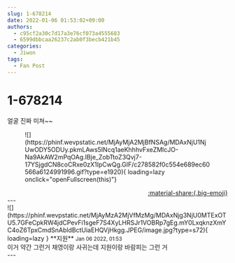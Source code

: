 ```yaml
---
slug: 1-678214
date: 2022-01-06 01:53:02+09:00
authors:
  - c95cf2a30c7d17a3e76cf073a4555683
  - 6599dbbcaa26237c2ab0f3becb421b45
categories:
  - Jiwon
tags:
  - Fan Post
---
```


# 1-678214

<div class="post-container" markdown="1">
<div class="content-container md-sidebar__scrollwrap" markdown="1">

얼굴 진짜 미쳐~~
<figure markdown="1">
![](https://phinf.wevpstatic.net/MjAyMjA2MjBfNSAg/MDAxNjU1NjUwODY5ODUy.pkmLAws5INcq1aeKhhhvFxeZMlcJO-Na9AkAW2mPqOAg.IBje_ZobTtoZ3Qvj7-17YSjgdCN8coCRxe0zX1IpCwQg.GIF/c278582f0c554e689ec60566a6124991996.gif?type=e1920){ loading=lazy onclick="openFullscreen(this)"}
</figure>


</div>
</div>

<div style="text-align: right;" markdown="1">
<a href="https://weverse.io/fromis9/fanpost/1-678214" style="text-align: right;">:material-share:{.big-emoji}</a>
</div>
---

<div class="comments-container md-sidebar__scrollwrap" markdown="1">
<div class="comment" markdown="1">
<div class='id-container' markdown="1">
![](https://phinf.wevpstatic.net/MjAyMzA2MjVfMzMg/MDAxNjg3NjU0MTExOTU5.7GFeCpkRW4jdCPevFi1sgeF7S4XyLHRSJr1VOBRp7gEg.mY0LxqknzXmYC4oZ6TpxCmdSnAbldBctUiaEHQVjHkgg.JPEG/image.jpg?type=s72){ loading=lazy }
**<span class="artist">지원</span>** <small>Jan 06 2022, 01:53</small><br>
</div>
<div class='comment-body' markdown="1">
이거 약간 그런거 채영이랑 사귀는데 지원이랑 바람피는 그런 거
</div>
</div>
</div>
---
